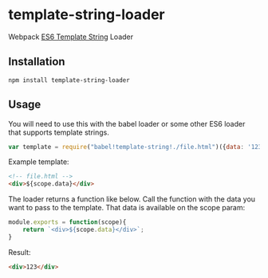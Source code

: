 # template-string-loader
Webpack [ES6 Template String](https://developer.mozilla.org/en-US/docs/Web/JavaScript/Reference/template_strings) Loader

## Installation

`npm install template-string-loader`

## Usage
You will need to use this with the babel loader or some other ES6 loader that supports template strings.

``` javascript
var template = require("babel!template-string!./file.html")({data: '123'});
```

Example template:

``` html
<!-- file.html -->
<div>${scope.data}</div>
```

The loader returns a function like below. Call the function with the data you want to pass to the template. That data is available on the scope param:

``` javascript
module.exports = function(scope){
    return `<div>${scope.data}</div>`;
}
```

Result:

``` html
<div>123</div>
```
